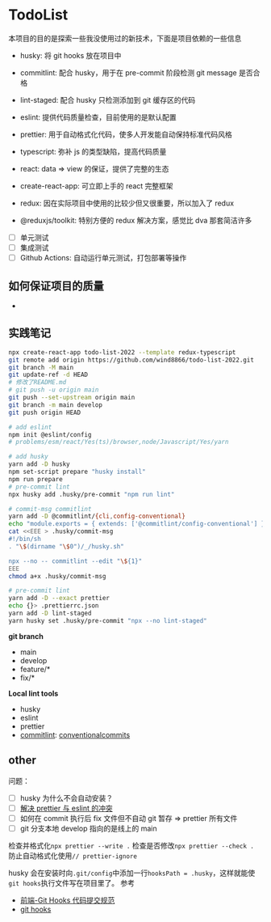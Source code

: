 # TodoList

本项目的目的是探索一些我没使用过的新技术，下面是项目依赖的一些信息

- husky: 将 git hooks 放在项目中
- commitlint: 配合 husky，用于在 pre-commit 阶段检测 git message 是否合格
- lint-staged: 配合 husky 只检测添加到 git 缓存区的代码
- eslint: 提供代码质量检查，目前使用的是默认配置
- prettier: 用于自动格式化代码，使多人开发能自动保持标准代码风格

- typescript: 弥补 js 的类型缺陷，提高代码质量
- react: data => view 的保证，提供了完整的生态
- create-react-app: 可立即上手的 react 完整框架
- redux: 因在实际项目中使用的比较少但又很重要，所以加入了 redux
- @reduxjs/toolkit: 特别方便的 redux 解决方案，感觉比 dva 那套简洁许多

- [ ] 单元测试
- [ ] 集成测试
- [ ] Github Actions: 自动运行单元测试，打包部署等操作

## 如何保证项目的质量

-

## 实践笔记

```bash
npx create-react-app todo-list-2022 --template redux-typescript
git remote add origin https://github.com/wind8866/todo-list-2022.git
git branch -M main
git update-ref -d HEAD
# 修改了README.md
# git push -u origin main
git push --set-upstream origin main
git branch -m main develop
git push origin HEAD

# add eslint
npm init @eslint/config
# problems/esm/react/Yes(ts)/browser,node/Javascript/Yes/yarn

# add husky
yarn add -D husky
npm set-script prepare "husky install"
npm run prepare
# pre-commit lint
npx husky add .husky/pre-commit "npm run lint"

# commit-msg commitlint
yarn add -D @commitlint/{cli,config-conventional}
echo "module.exports = { extends: ['@commitlint/config-conventional'] };" > commitlint.config.js
cat <<EEE > .husky/commit-msg
#!/bin/sh
. "\$(dirname "\$0")/_/husky.sh"

npx --no -- commitlint --edit "\${1}"
EEE
chmod a+x .husky/commit-msg

# pre-commit lint
yarn add -D --exact prettier
echo {}> .prettierrc.json
yarn add -D lint-staged
yarn husky set .husky/pre-commit "npx --no lint-staged"
```

**git branch**

- main
- develop
- feature/\*
- fix/\*

**Local lint tools**

- husky
- eslint
- prettier
- [commitlint](https://github.com/conventional-changelog/commitlint): [conventionalcommits](https://www.conventionalcommits.org/zh-hans/v1.0.0/)

## other

问题：

- [ ] husky 为什么不会自动安装？
- [ ] [解决 prettier 与 eslint 的冲突](https://prettier.io/docs/en/install.html#eslint-and-other-linters)
- [ ] 如何在 commit 执行后 fix 文件但不自动 git 暂存 => prettier 所有文件
- [ ] git 分支本地 develop 指向的是线上的 main

检查并格式化`npx prettier --write .`
检查是否修改`npx prettier --check .`
防止自动格式化使用`// prettier-ignore`

husky 会在安装时向`.git/config`中添加一行`hooksPath = .husky`，这样就能使`git hooks`执行文件写在项目里了。
参考

- [前端-Git Hooks 代码提交规范](https://juejin.cn/post/7008884141496205343)
- [git hooks](https://git-scm.com/book/zh/v2/%E8%87%AA%E5%AE%9A%E4%B9%89-Git-Git-%E9%92%A9%E5%AD%90)
